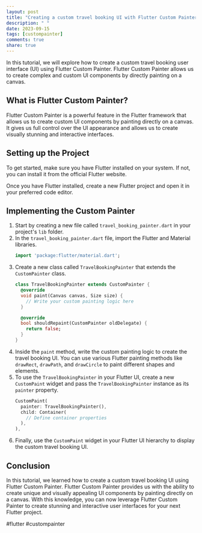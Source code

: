 ```yaml
---
layout: post
title: "Creating a custom travel booking UI with Flutter Custom Painter"
description: " "
date: 2023-09-15
tags: [custompainter]
comments: true
share: true
---
```


In this tutorial, we will explore how to create a custom travel booking user interface (UI) using Flutter Custom Painter. Flutter Custom Painter allows us to create complex and custom UI components by directly painting on a canvas.

## What is Flutter Custom Painter?

Flutter Custom Painter is a powerful feature in the Flutter framework that allows us to create custom UI components by painting directly on a canvas. It gives us full control over the UI appearance and allows us to create visually stunning and interactive interfaces.

## Setting up the Project

To get started, make sure you have Flutter installed on your system. If not, you can install it from the official Flutter website.

Once you have Flutter installed, create a new Flutter project and open it in your preferred code editor.

## Implementing the Custom Painter

1. Start by creating a new file called `travel_booking_painter.dart` in your project's `lib` folder.
2. In the `travel_booking_painter.dart` file, import the Flutter and Material libraries.
    ```dart
    import 'package:flutter/material.dart';
    ```
3. Create a new class called `TravelBookingPainter` that extends the `CustomPainter` class.
    ```dart
    class TravelBookingPainter extends CustomPainter {
      @override
      void paint(Canvas canvas, Size size) {
        // Write your custom painting logic here
      }
    
      @override
      bool shouldRepaint(CustomPainter oldDelegate) {
        return false;
      }
    }
    ```
4. Inside the `paint` method, write the custom painting logic to create the travel booking UI. You can use various Flutter painting methods like `drawRect`, `drawPath`, and `drawCircle` to paint different shapes and elements.
5. To use the `TravelBookingPainter` in your Flutter UI, create a new `CustomPaint` widget and pass the `TravelBookingPainter` instance as its `painter` property.
    ```dart
    CustomPaint(
      painter: TravelBookingPainter(),
      child: Container(
        // Define container properties
      ),
    ),
    ```
6. Finally, use the `CustomPaint` widget in your Flutter UI hierarchy to display the custom travel booking UI.

## Conclusion

In this tutorial, we learned how to create a custom travel booking UI using Flutter Custom Painter. Flutter Custom Painter provides us with the ability to create unique and visually appealing UI components by painting directly on a canvas. With this knowledge, you can now leverage Flutter Custom Painter to create stunning and interactive user interfaces for your next Flutter project.

#flutter #custompainter